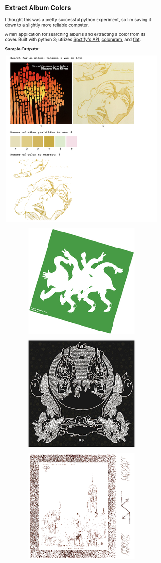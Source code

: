## Extract Album Colors

I thought this was a pretty successful python experiment, so I'm saving it down to a slightly more reliable computer.

A mini application for searching albums and extracting a color from its cover. Built with python 3; utilizes [Spotify's API](https://github.com/spotify/web-api), [colorgram](https://github.com/obskyr/colorgram.py), and [flat](https://github.com/xxyxyz/flat).

**Sample Outputs:**

<p align="center">
<img src="https://github.com/erinachavez/experiments/blob/master/extract_album_colors/samples/because_i_was_in_love.png" width="500px" /><br /><br />
<img src="https://github.com/erinachavez/experiments/blob/master/extract_album_colors/samples/wide_awake.png" width="350px" /><br /><br />
<img src="https://github.com/erinachavez/experiments/blob/master/extract_album_colors/samples/ok_3.png" width="350px" /><br /><br />
<img src="https://github.com/erinachavez/experiments/blob/master/extract_album_colors/samples/content_nausea.png" width="350px" />
</p>
